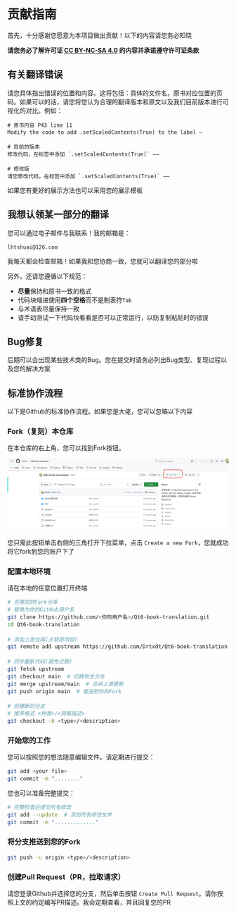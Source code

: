 # 贡献指南

首先，十分感谢您愿意为本项目做出贡献！以下的内容请您务必知晓

**请您务必了解许可证 [CC BY-NC-SA 4.0](https://creativecommons.org/licenses/by-nc-sa/4.0/) 的内容并承诺遵守许可证条款**

## 有关翻译错误

请您具体指出错误的位置和内容。这将包括：具体的文件名，原书对应位置的页码。如果可以的话，请您将您认为合理的翻译版本和原文以及我们目前版本进行可视化的对比。例如：

```text
# 原书内容 P43 line 11
Modify the code to add .setScaledContents(True) to the label —

# 目前的版本
修改代码，在标签中添加 `.setScaledContents(True)` ——

# 修改版
请您修改代码，在标签中添加 `.setScaledContents(True)` ——
```

如果您有更好的展示方法也可以采用您的展示模板

## 我想认领某一部分的翻译

您可以通过电子邮件与我联系！我的邮箱是：

```text
lhtshuai@126.com
```

我每天都会检查邮箱！如果我和您协商一致，您就可以翻译您的部分啦

另外，还请您遵循以下规范：

- **尽量**保持和原书一致的格式
- 代码块缩进使用**四个空格**而不是制表符`Tab`
- 与术语表尽量保持一致
- 请手动测试一下代码块看看是否可以正常运行，以防复制粘贴时的错误

## Bug修复

后期可以会出现某些技术类的Bug。您在提交时请务必列出Bug类型、复现过程以及您的解决方案

## 标准协作流程

以下是Github的标准协作流程。如果您是大佬，您可以忽略以下内容

### Fork（复刻）本仓库

在本仓库的右上角，您可以找到Fork按钮。

![fork](./fork.png)

您只需此按钮单击右侧的三角打开下拉菜单，点击 `Create a new Fork`，您就成功将它fork到您的账户下了

### 配置本地环境

请在本地的任意位置打开终端

```bash
# 克隆您的Fork仓库
# 替换为你的GitHub用户名
git clone https://github.com/<你的用户名>/Qt6-book-translation.git
cd Qt6-book-translation

# 添加上游仓库(关联原项目)
git remote add upstream https://github.com/Drtxdt/Qt6-book-translation.git

# 同步最新代码(避免过期)
git fetch upstream
git checkout main  # 切换到主分支
git merge upstream/main  # 合并上游更新
git push origin main  # 推送到你的Fork

# 创建新的分支
# 推荐格式 <种类>/<简略描述>
git checkout -b <type>/<description>
```

### 开始您的工作

您可以按照您的想法随意编辑文件。请定期进行提交：

```bash
git add <your file>
git commit -m "........"
```

您也可以准备完整提交：

```bash
# 完整检查后提交所有修改
git add --update  # 添加所有修改文件
git commit -m "............."
```

### 将分支推送到您的Fork

```bash
git push -u origin <type>/<description>
```

### 创建Pull Request（PR，拉取请求）

请您登录Github并选择您的分支，然后单击按钮 `Create Pull Request`。请你按照上文的约定编写PR描述。我会定期查看，并且回复您的PR